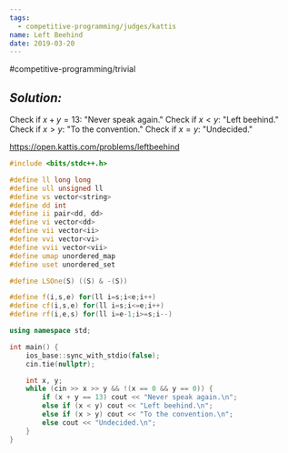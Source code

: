 ```yaml
---
tags:
  - competitive-programming/judges/kattis
name: Left Beehind
date: 2019-03-20
---
```

#competitive-programming/trivial 
## _Solution:_
Check if $x+y=13$: "Never speak again."
Check if $x<y$: "Left beehind."
Check if $x>y$: "To the convention."
Check if $x=y$: "Undecided."

https://open.kattis.com/problems/leftbeehind
```cpp
#include <bits/stdc++.h>

#define ll long long
#define ull unsigned ll
#define vs vector<string>
#define dd int
#define ii pair<dd, dd>
#define vi vector<dd>
#define vii vector<ii>
#define vvi vector<vi>
#define vvii vector<vii>
#define umap unordered_map
#define uset unordered_set

#define LSOne(S) ((S) & -(S))

#define f(i,s,e) for(ll i=s;i<e;i++)
#define cf(i,s,e) for(ll i=s;i<=e;i++)
#define rf(i,e,s) for(ll i=e-1;i>=s;i--)

using namespace std;

int main() {
    ios_base::sync_with_stdio(false);
    cin.tie(nullptr);

    int x, y;
    while (cin >> x >> y && !(x == 0 && y == 0)) {
        if (x + y == 13) cout << "Never speak again.\n";
        else if (x < y) cout << "Left beehind.\n";
        else if (x > y) cout << "To the convention.\n";
        else cout << "Undecided.\n";
    }
}
```